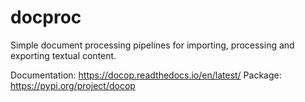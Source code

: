 # docproc

Simple document processing pipelines for importing, processing and exporting textual content.

Documentation: https://docop.readthedocs.io/en/latest/
Package: https://pypi.org/project/docop

